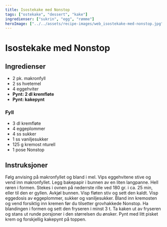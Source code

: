```yaml
---
title: Isostekake med Nonstop
tags: ["ostekake", "dessert", "kake"]
ingredienser: ["sukrin", "egg", "rømme"]
heroImage: ["../../assets/recipe-images/web_isostekake-med-nonstop.jpg"]
---
```


# Isostekake med Nonstop

## Ingredienser

- 2 pk. makronfyll
- 2 ss hvetemel
- 4 eggehviter
- **Pynt: 2 dl kremfløte**
- **Pynt: kakepynt**

### Fyll

- 3 dl kremfløte
- 4 eggeplommer
- 4 ss sukker
- 1 ss vaniljesukker
- 125 g kremost nturell
- 1 pose Nonstop

## Instruksjoner

Følg anvising på makronfyllet og bland i mel. Vips eggehvitene stive og vend inn makronfyllet. Legg bakepapir i bunnen av en liten langpanne. Hell røren i formen. Stekes i ovnen på nederrste rille ved 180 gr. i ca. 25 min, eller til den er gyllen. Avkjøl bunnen. Visp fløten stiv og sett den kaldt. Visp eggedosis av eggeplommer, sukker og vaniljesukker. Bland inn kremosten og vend forsiktig inn kremen før du tilsetter grovhakkede Nonstop. Ha blandingen i formen og sett den fryseren i minst 3 t. Ta kaken ut av fryseren og stans ut runde porsjoner i den størrelsen du ønsker. Pynt med litt pisket krem og forskjellig kakepynt på toppen.
